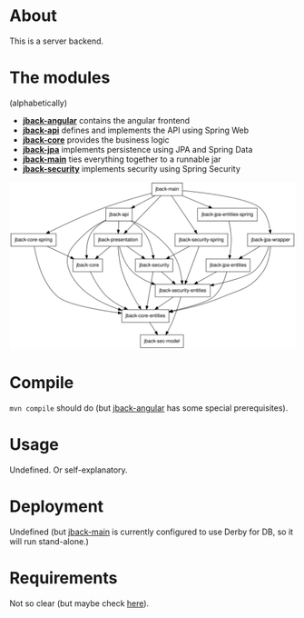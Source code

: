# About

This is a server backend.

# The modules

(alphabetically)

* **[jback-angular](jback-angular)** contains the angular frontend
* **[jback-api](jback-api)** defines and implements the API using Spring Web
* **[jback-core](jback-core)** provides the business logic
* **[jback-jpa](jback-jpa)** implements persistence using JPA and Spring Data
* **[jback-main](jback-main)** ties everything together to a runnable jar
* **[jback-security](jback-security)** implements security using Spring Security

![module-dependencies.svg](graphviz/module-dependencies.svg)

# Compile

`mvn compile` should do (but [jback-angular](jback-angular) has some special
prerequisites). 

# Usage 

Undefined. Or self-explanatory.

# Deployment

Undefined (but [jback-main](jback-main) is currently configured to use Derby
for DB, so it will run stand-alone.)

# Requirements

Not so clear (but maybe check [here](jback-main/src/test)).
